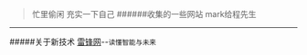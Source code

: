 
>忙里偷闲  充实一下自己
######收集的一些网站 mark给程先生
---
#####关于新技术
[雷锋网](http://www.leiphone.com/category/letshome "关于网络安全 智能驾驶等一些新鲜东西")--`读懂智能与未来`

